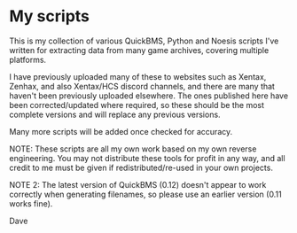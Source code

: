 # My scripts

This is my collection of various QuickBMS, Python and Noesis scripts I've written for extracting data from many game archives, covering multiple platforms.

I have previously uploaded many of these to websites such as Xentax, Zenhax, and also Xentax/HCS discord channels, and there are many that haven't been previously uploaded elsewhere.  The ones published here have been corrected/updated where required, so these should be the most complete versions and will replace any previous versions.

Many more scripts will be added once checked for accuracy.

NOTE: These scripts are all my own work based on my own reverse engineering.  You may not distribute these tools for profit in any way, and all credit to me must be given if redistributed/re-used in your own projects.

NOTE 2: The latest version of QuickBMS (0.12) doesn't appear to work correctly when generating filenames, so please use an earlier version (0.11 works fine).


Dave
